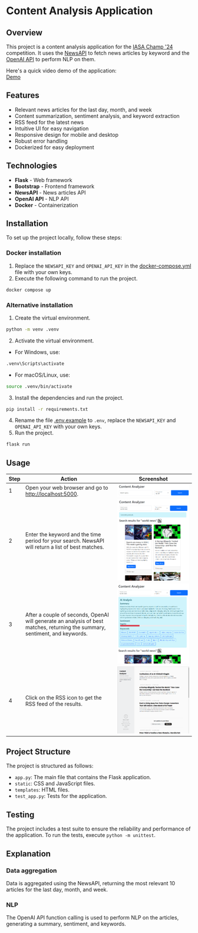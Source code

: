 # Content Analysis Application

## Overview
This project is a content analysis application for the [IASA Champ '24](http://champ.iasa.kpi.ua/) competition. It uses the [NewsAPI](https://newsapi.org/) to fetch news articles by keyword and the [OpenAI API](https://platform.openai.com/docs/overview) to perform NLP on them.

Here's a quick video demo of the application:  
[Demo](docs/demo.mp4)

## Features
- Relevant news articles for the last day, month, and week
- Content summarization, sentiment analysis, and keyword extraction
- RSS feed for the latest news
- Intuitive UI for easy navigation
- Responsive design for mobile and desktop
- Robust error handling
- Dockerized for easy deployment

## Technologies
- **Flask** - Web framework
- **Bootstrap** - Frontend framework
- **NewsAPI** - News articles API
- **OpenAI API** - NLP API
- **Docker** - Containerization

## Installation
To set up the project locally, follow these steps:
### Docker installation
1. Replace the `NEWSAPI_KEY` and `OPENAI_API_KEY` in the [docker-compose.yml](docker-compose.yml) file with your own keys.
2. Execute the following command to run the project.
```bash
docker compose up
```
### Alternative installation
1. Create the virtual environment.
```bash
python -m venv .venv
```
2. Activate the virtual environment.
- For Windows, use:
```bash
.venv\Scripts\activate
```
- For macOS/Linux, use:
```bash
source .venv/bin/activate
```
3. Install the dependencies and run the project.
```bash
pip install -r requirements.txt
```
4. Rename the file [.env.example](.env.example) to `.env`, replace the `NEWSAPI_KEY` and `OPENAI_API_KEY` with your own keys.
5. Run the project.
```bash
flask run
```

## Usage
| Step | Action | Screenshot |
|------|--------|------------|
| 1    | Open your web browser and go to [http://localhost:5000](http://localhost:5000). | ![Screenshot 1](docs/usage_1.png) |
| 2    | Enter the keyword and the time period for your search. NewsAPI will return a list of best matches. | ![Screenshot 2](docs/usage_2.png) |
| 3    | After a couple of seconds, OpenAI will generate an analysis of best matches, returning the summary, sentiment, and keywords. | ![Screenshot 3](docs/usage_3.png) |
| 4    | Click on the RSS icon to get the RSS feed of the results. | ![Screenshot 4](docs/usage_4.png) |

## Project Structure
The project is structured as follows:
- `app.py`: The main file that contains the Flask application.
- `static`: CSS and JavaScript files.
- `templates`: HTML files.
- `test_app.py`: Tests for the application.

## Testing
The project includes a test suite to ensure the reliability and performance of the application. To run the tests, execute `python -m unittest`.

## Explanation
### Data aggregation
Data is aggregated using the NewsAPI, returning the most relevant 10 articles for the last day, month, and week.
### NLP
The OpenAI API function calling is used to perform NLP on the articles, generating a summary, sentiment, and keywords.